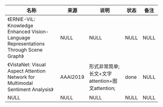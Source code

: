 |名称  |  来源   | 说明  |状态   | 备注  |
|  ----  | ----  |----  | ----  |----  |
| 《ERNIE-ViL: Knowledge Enhanced Vision-Language Representations Through Scene Graph》  | NULL |NULL |NULL |NULL |
| 《VistaNet: Visual Aspect Attention Network for Multimodal Sentiment Analysis》  | AAAI2019 |形式非常简单;<br/>长文+文字attention+图文attention; |done |NULL |
| NULL  | NULL |NULL |NULL |NULL |
